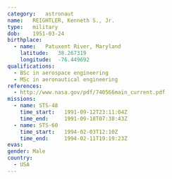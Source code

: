 ```yaml
---
category:	astronaut
name:	REIGHTLER, Kenneth S., Jr.
type:	military
dob:	1951-03-24
birthplace:
  - name:	Patuxent River, Maryland
    latitude:	38.267319
    longitude:	-76.449692
qualifications:
  - BSc in aerospace engineering
  - MSc in aeronautical engineering
references:
  - http://www.nasa.gov/pdf/740566main_current.pdf
missions:
  - name: STS-48
    time_start:   1991-09-12T23:11:04Z
    time_end:     1991-09-18T07:38:43Z
  - name: STS-60
    time_start:   1994-02-03T12:10Z
    time_end:     1994-02-11T19:19:23Z
evas:
gender:	Male
country:
  - USA
---
```

